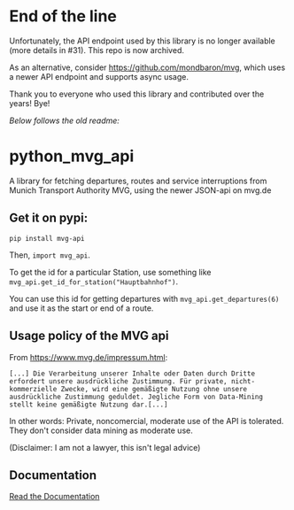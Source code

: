 # **End of the line**
Unfortunately, the API endpoint used by this library is no longer available (more details in #31). This repo is now archived.

As an alternative, consider https://github.com/mondbaron/mvg, which uses a newer API endpoint and supports async usage.

Thank you to everyone who used this library and contributed over the years! Bye!

*Below follows the old readme:*

# python_mvg_api

A library for fetching departures, routes and service interruptions from Munich Transport Authority MVG, using the newer JSON-api on mvg.de

## Get it on pypi:
`pip install mvg-api`


Then, `import mvg_api`.

To get the id for a particular Station, use something like `mvg_api.get_id_for_station("Hauptbahnhof")`.

You can use this id for getting departures with `mvg_api.get_departures(6)` and use it as the start or end of a route.

## Usage policy of the MVG api
From https://www.mvg.de/impressum.html:
```
[...] Die Verarbeitung unserer Inhalte oder Daten durch Dritte erfordert unsere ausdrückliche Zustimmung. Für private, nicht-kommerzielle Zwecke, wird eine gemäßigte Nutzung ohne unsere ausdrückliche Zustimmung geduldet. Jegliche Form von Data-Mining stellt keine gemäßigte Nutzung dar.[...]
```

In other words: Private, noncomercial, moderate use of the API is tolerated. They don't consider data mining as moderate use.

(Disclaimer: I am not a lawyer, this isn't legal advice)

## Documentation
[Read the Documentation](http://python-mvg-departures.readthedocs.io/en/latest/?)
